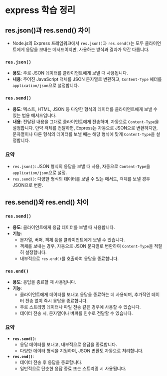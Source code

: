 # express 학습 정리

## res.json()과 res.send() 차이

- Node.js의 Express 프레임워크에서 `res.json()`과 `res.send()`는 모두 클라이언트에게 응답을 보내는 메서드이지만, 사용하는 방식과 결과가 약간 다릅니다.

### `res.json()`

- **용도**: 주로 JSON 데이터를 클라이언트에게 보낼 때 사용됩니다.
- **내용**: 주어진 JavaScript 객체를 JSON 문자열로 변환하고, `Content-Type` 헤더를 `application/json`으로 설정합니다.

### `res.send()`

- **용도**: 텍스트, HTML, JSON 등 다양한 형식의 데이터를 클라이언트에게 보낼 수 있는 범용 메서드입니다.
- **내용**: 전달된 내용을 그대로 클라이언트에게 전송하며, 자동으로 `Content-Type`을 설정합니다. 만약 객체를 전달하면, Express는 자동으로 JSON으로 변환하지만, 문자열이나 다른 형식의 데이터를 보낼 때는 해당 형식에 맞게 `Content-Type`을 설정합니다.

### 요약

- `res.json()`: JSON 형식의 응답을 보낼 때 사용, 자동으로 `Content-Type`을 `application/json`으로 설정.
- `res.send()`: 다양한 형식의 데이터를 보낼 수 있는 메서드, 객체를 보낼 경우 JSON으로 변환.

## res.send()와 res.end() 차이

### `res.send()`

- **용도**: 클라이언트에게 응답 데이터를 보낼 때 사용합니다.
- **기능**:
  - 문자열, 버퍼, 객체 등을 클라이언트에게 보낼 수 있습니다.
  - 객체를 보내는 경우, 자동으로 JSON 문자열로 변환하여 `Content-Type`을 적절히 설정합니다.
  - 내부적으로 `res.end()`를 호출하여 응답을 종료합니다.

### `res.end()`

- **용도**: 응답을 종료할 때 사용됩니다.
- **기능**:
  - 클라이언트에게 데이터를 보내고 응답을 종료하는 데 사용되며, 추가적인 데이터 전송 없이 즉시 응답을 종료합니다.
  - 주로 스트리밍 데이터나 파일 전송 같은 경우에 사용할 수 있습니다.
  - 데이터 전송 시, 문자열이나 버퍼를 인수로 전달할 수 있습니다.

### 요약

- **`res.send()`**:
  - 응답 데이터를 보내고, 내부적으로 응답을 종료합니다.
  - 다양한 데이터 형식을 지원하며, JSON 변환도 자동으로 처리합니다.
- **`res.end()`**:
  - 데이터 전송 후 응답을 종료합니다.
  - 일반적으로 단순한 응답 종료 또는 스트리밍 시 사용됩니다.
